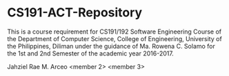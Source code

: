 # CS191-ACT-Repository
<Name of the Project>

This is a course requirement for CS191/192 Software Engineering Course of the Department of Computer Science, College of Engineering, University of the Philippines, Diliman under the guidance of Ma. Rowena C. Solamo for the 1st and 2nd Semester of the academic year 2016-2017.

<Name of Your Group. Be creative.>

Jahziel Rae M. Arceo
<member 2>
<member 3>
